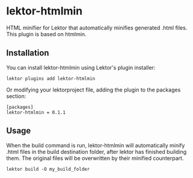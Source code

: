 # lektor-htmlmin

HTML minifier for Lektor that automatically minifies generated .html files. This plugin is based on htmlmin.

## Installation

You can install lektor-htmlmin using Lektor's plugin installer:

```
lektor plugins add lektor-htmlmin
```

Or modifying your lektorproject file, adding the plugin to the packages section:

```
[packages]
lektor-htmlmin = 0.1.1
```

## Usage
When the build command is run, lektor-htmlmin will automatically minify .html files in the build destination 
folder, after lektor has finished building them. 
The original files will be overwritten by their minified counterpart.

```
lektor build -O my_build_folder
```

